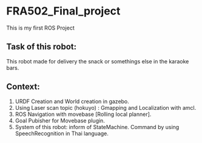 # FRA502_Final_project
 This is my first ROS Project
## Task of  this robot:
 This robot made for delivery the snack or somethings else in the karaoke bars. 
## Context:
 1. URDF Creation and World creation in gazebo.
 2. Using Laser scan topic (hokuyo) : Gmapping and Localization with amcl.
 3. ROS Navigation with movebase [Rolling local planner].
 4. Goal Pubisher for Movebase plugin.
 5. System of this robot: inform of StateMachine. Command by using SpeechRecognition in Thai language.

